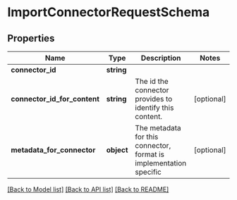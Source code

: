 # ImportConnectorRequestSchema

## Properties
Name | Type | Description | Notes
------------ | ------------- | ------------- | -------------
**connector_id** | **string** |  | 
**connector_id_for_content** | **string** | The id the connector provides to identify this content. | [optional] 
**metadata_for_connector** | **object** | The metadata for this connector, format is implementation specific | [optional] 

[[Back to Model list]](../README.md#documentation-for-models) [[Back to API list]](../README.md#documentation-for-api-endpoints) [[Back to README]](../README.md)


